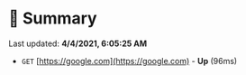# 📖 Summary
Last updated: **4/4/2021, 6:05:25 AM**

- `GET` [https://google.com](https://google.com) - **Up** (96ms)
